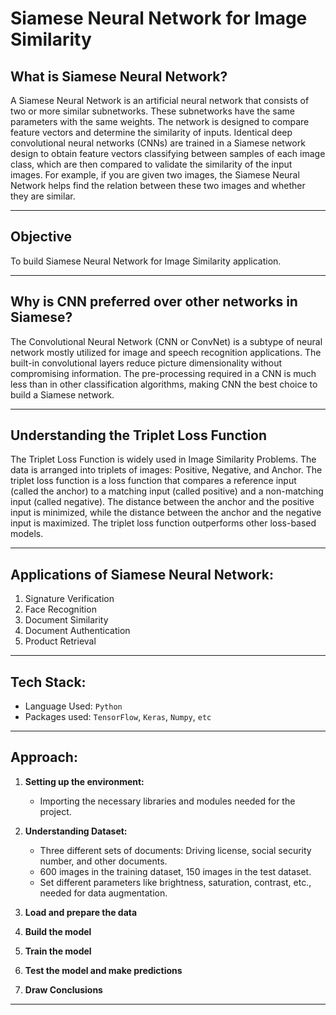 # Siamese Neural Network for Image Similarity

## What is Siamese Neural Network?

A Siamese Neural Network is an artificial neural network that consists of two or more similar subnetworks. These subnetworks have the same parameters with the same weights. The network is designed to compare feature vectors and determine the similarity of inputs. Identical deep convolutional neural networks (CNNs) are trained in a Siamese network design to obtain feature vectors classifying between samples of each image class, which are then compared to validate the similarity of the input images. For example, if you are given two images, the Siamese Neural Network helps find the relation between these two images and whether they are similar.

---

## Objective 

To build Siamese Neural Network for Image Similarity application.

---

## Why is CNN preferred over other networks in Siamese?

The Convolutional Neural Network (CNN or ConvNet) is a subtype of neural network mostly utilized for image and speech recognition applications. The built-in convolutional layers reduce picture dimensionality without compromising information. The pre-processing required in a CNN is much less than in other classification algorithms, making CNN the best choice to build a Siamese network.

---

## Understanding the Triplet Loss Function

The Triplet Loss Function is widely used in Image Similarity Problems. The data is arranged into triplets of images: Positive, Negative, and Anchor. The triplet loss function is a loss function that compares a reference input (called the anchor) to a matching input (called positive) and a non-matching input (called negative). The distance between the anchor and the positive input is minimized, while the distance between the anchor and the negative input is maximized. The triplet loss function outperforms other loss-based models.

---

## Applications of Siamese Neural Network:

1. Signature Verification
2. Face Recognition
3. Document Similarity
4. Document Authentication
5. Product Retrieval

---

## Tech Stack:

- Language Used: `Python`
- Packages used: `TensorFlow`, `Keras`, `Numpy`, `etc`

---

## Approach:

1. **Setting up the environment:**
   - Importing the necessary libraries and modules needed for the project.

2. **Understanding Dataset:**
   - Three different sets of documents: Driving license, social security number, and other documents.
   - 600 images in the training dataset, 150 images in the test dataset.
   - Set different parameters like brightness, saturation, contrast, etc., needed for data augmentation.

1. **Load and prepare the data**

2. **Build the model**

3. **Train the model**

4. **Test the model and make predictions**

5. **Draw Conclusions**

---

